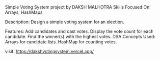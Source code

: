 Simple Voting System project by DAKSH MALHOTRA
Skills Focused On: Arrays, HashMaps

Description:
Design a simple voting system for an election.

Features:
Add candidates and cast votes.
Display the vote count for each candidate.
Find the winner(s) with the highest votes.
DSA Concepts Used:
Arrays for candidate lists.
HashMap for counting votes.


visit: https://dakshvotingsystem.vercel.app/
